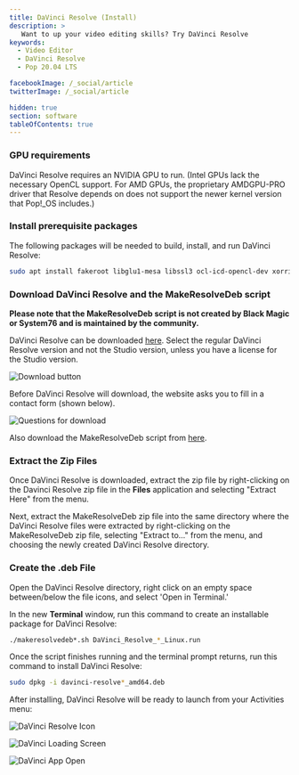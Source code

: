 ```yaml
---
title: DaVinci Resolve (Install)
description: >
   Want to up your video editing skills? Try DaVinci Resolve
keywords:
  - Video Editor
  - DaVinci Resolve
  - Pop 20.04 LTS

facebookImage: /_social/article
twitterImage: /_social/article

hidden: true
section: software
tableOfContents: true
---
```


### GPU requirements

DaVinci Resolve requires an NVIDIA GPU to run. (Intel GPUs lack the necessary OpenCL support. For AMD GPUs, the proprietary AMDGPU-PRO driver that Resolve depends on does not support the newer kernel version that Pop!\_OS includes.)

### Install prerequisite packages

The following packages will be needed to build, install, and run DaVinci Resolve:

```bash
sudo apt install fakeroot libglu1-mesa libssl3 ocl-icd-opencl-dev xorriso
```

### Download DaVinci Resolve and the MakeResolveDeb script

**Please note that the MakeResolveDeb script is not created by Black Magic or System76 and is maintained by the community.**

DaVinci Resolve can be downloaded [here](https://www.blackmagicdesign.com/products/davinciresolve/). Select the regular DaVinci Resolve version and not the Studio version, unless you have a license for the Studio version.

![Download button](/images/davinci-resolve/davinci-resolve-download.png)

Before DaVinci Resolve will download, the website asks you to fill in a contact form (shown below).

![Questions for download](/images/davinci-resolve/davinci-resolve-questions.png)

Also download the MakeResolveDeb script from [here](http://www.danieltufvesson.com/makeresolvedeb).

### Extract the Zip Files

Once DaVinci Resolve is downloaded, extract the zip file by right-clicking on the Davinci Resolve zip file in the **Files** application and selecting "Extract Here" from the menu.

Next, extract the MakeResolveDeb zip file into the same directory where the DaVinci Resolve files were extracted by right-clicking on the MakeResolveDeb zip file, selecting "Extract to..." from the menu, and choosing the newly created DaVinci Resolve directory.

### Create the .deb File

Open the DaVinci Resolve directory, right click on an empty space between/below the file icons, and select 'Open in Terminal.'

In the new **Terminal** window, run this command to create an installable package for DaVinci Resolve:

```bash
./makeresolvedeb*.sh DaVinci_Resolve_*_Linux.run
```

Once the script finishes running and the terminal prompt returns, run this command to install DaVinci Resolve:

```bash
sudo dpkg -i davinci-resolve*_amd64.deb
```

After installing, DaVinci Resolve will be ready to launch from your Activities menu:

![DaVinci Resolve Icon](/images/davinci-resolve/davinci-icon.png)

![DaVinci Loading Screen](/images/davinci-resolve/davinci-loading-screen.png)

![DaVinci App Open](/images/davinci-resolve/davinci-app-open.png)
